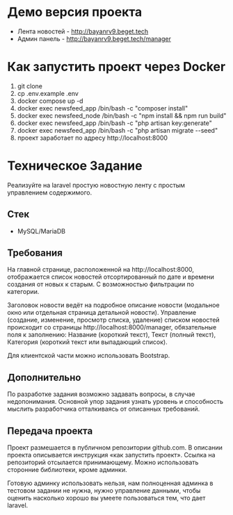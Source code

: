 # Демо версия проекта

- Лента новостей - http://bayanrv9.beget.tech
- Админ панель - http://bayanrv9.beget.tech/manager

# Как запустить проект через Docker

1. git clone
2. cp .env.example .env
3. docker compose up -d
4. docker exec newsfeed_app /bin/bash -c "composer install"
5. docker exec newsfeed_node /bin/bash -c "npm install && npm run build"
6. docker exec newsfeed_app /bin/bash -c "php artisan key:generate"
7. docker exec newsfeed_app /bin/bash -c "php artisan migrate --seed"
8. проект заработает по адресу http://localhost:8000

# Техническое Задание

Реализуйте на laravel простую новостную ленту с простым управлением содержимого.

## Стек

- MySQL/MariaDB

## Требования

На главной странице, расположенной на http://localhost:8000, отображается список новостей отсортированный по дате и времени создания от новых к старым. С возможностью фильтрации по категории.

Заголовок новости ведёт на подробное описание новости (модальное окно или отдельная страница детальной новости). Управление (создание, изменение, просмотр списка, удаление) списком новостей происходит со страницы http://localhost:8000/manager, обязательные поля к заполнению: Название (короткий текст), Текст (полный текст), Категория (короткий текст или выпадающий список).

Для клиентской части можно использовать Bootstrap.

## Дополнительно

По разработке задания возможно задавать вопросы, в случае недопонимания. Основной упор задания узнать уровень и способность мыслить разработчика отталкиваясь от описанных требований.

## Передача проекта

Проект размешается в публичном репозитории github.com. В описании проекта описывается инструкция «как запустить проект». Ссылка на репозиторий отсылается принимающему. Можно использовать сторонние библиотеки, кроме админки.

Готовую админку использовать нельзя, нам полноценная админка в тестовом задании не нужна, нужно управление данными, чтобы оценить насколько хорошо вы умеете пользоваться тем, что дает laravel.

